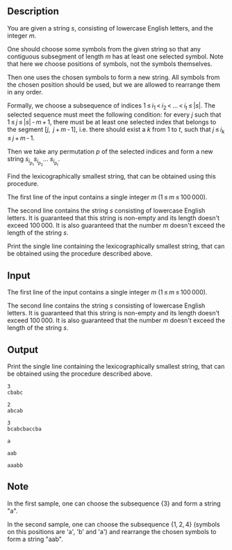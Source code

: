 ## Description

<div><p>You are given a string <span class="tex-span"><i>s</i></span>, consisting of lowercase English letters, and the integer <span class="tex-span"><i>m</i></span>.</p><p>One should choose some symbols from the given string so that any contiguous subsegment of length <span class="tex-span"><i>m</i></span> has at least one selected symbol. Note that here we choose positions of symbols, not the symbols themselves.</p><p>Then one uses the chosen symbols to form <span class="tex-font-style-bf">a new string</span>. All symbols from the chosen position should be used, but we are allowed to rearrange them in any order.</p><p>Formally, we choose a subsequence of indices <span class="tex-span">1 ≤ <i>i</i><sub class="lower-index">1</sub> &lt; <i>i</i><sub class="lower-index">2</sub> &lt; ... &lt; <i>i</i><sub class="lower-index"><i>t</i></sub> ≤ |<i>s</i>|</span>. The selected sequence must meet the following condition: for every <span class="tex-span"><i>j</i></span> such that <span class="tex-span">1 ≤ <i>j</i> ≤ |<i>s</i>| - <i>m</i> + 1</span>, there must be at least one selected index that belongs to the segment <span class="tex-span">[<i>j</i>, &nbsp;<i>j</i> + <i>m</i> - 1]</span>, i.e. there should exist a <span class="tex-span"><i>k</i></span> from <span class="tex-span">1</span> to <span class="tex-span"><i>t</i></span>, such that <span class="tex-span"><i>j</i> ≤ <i>i</i><sub class="lower-index"><i>k</i></sub> ≤ <i>j</i> + <i>m</i> - 1</span>.</p><p>Then we take any permutation <span class="tex-span"><i>p</i></span> of the selected indices and form a new string <span class="tex-span"><i>s</i><sub class="lower-index"><i>i</i><sub class="lower-index"><i>p</i><sub class="lower-index">1</sub></sub></sub><i>s</i><sub class="lower-index"><i>i</i><sub class="lower-index"><i>p</i><sub class="lower-index">2</sub></sub></sub>... <i>s</i><sub class="lower-index"><i>i</i><sub class="lower-index"><i>p</i><sub class="lower-index"><i>t</i></sub></sub></sub></span>.</p><p>Find the lexicographically smallest string, that can be obtained using this procedure.</p></div><div class="input-specification"><p>The first line of the input contains a single integer <span class="tex-span"><i>m</i></span> (<span class="tex-span">1 ≤ <i>m</i> ≤ 100 000</span>).</p><p>The second line contains the string <span class="tex-span"><i>s</i></span> consisting of lowercase English letters. It is guaranteed that this string is non-empty and its length doesn't exceed <span class="tex-span">100 000</span>. It is also guaranteed that the number <span class="tex-span"><i>m</i></span> doesn't exceed the length of the string <span class="tex-span"><i>s</i></span>.</p></div><div class="output-specification"><p>Print the single line containing the lexicographically smallest string, that can be obtained using the procedure described above.</p></div>

## Input

<p>The first line of the input contains a single integer <span class="tex-span"><i>m</i></span> (<span class="tex-span">1 ≤ <i>m</i> ≤ 100 000</span>).</p><p>The second line contains the string <span class="tex-span"><i>s</i></span> consisting of lowercase English letters. It is guaranteed that this string is non-empty and its length doesn't exceed <span class="tex-span">100 000</span>. It is also guaranteed that the number <span class="tex-span"><i>m</i></span> doesn't exceed the length of the string <span class="tex-span"><i>s</i></span>.</p>

## Output

<p>Print the single line containing the lexicographically smallest string, that can be obtained using the procedure described above.</p>





```input1
3
cbabc

```




```input2
2
abcab

```




```input3
3
bcabcbaccba

```




```output1
a

```




```output2
aab

```




```output3
aaabb

```



## Note

<p>In the first sample, one can choose the subsequence <span class="tex-span">{3}</span> and form a string "<span class="tex-font-style-tt">a</span>".</p><p>In the second sample, one can choose the subsequence <span class="tex-span">{1, 2, 4}</span> (symbols on this positions are '<span class="tex-font-style-tt">a</span>', '<span class="tex-font-style-tt">b</span>' and '<span class="tex-font-style-tt">a</span>') and rearrange the chosen symbols to form a string "<span class="tex-font-style-tt">aab</span>".</p>
